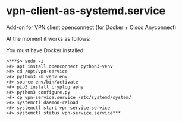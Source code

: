 # vpn-client-as-systemd.service
Add-on for VPN client openconnect (for Docker + Cisco Anyconnect)

At the moment it works as follows:

You must have Docker installed!
```
>***$> sudo -i 
>#> apt install openconnect python3-venv
>#> cd /opt/vpn-service
>#> python3 -m venv env
>#> source env/bin/activate
>#> pip3 install cryptography
>#> python3 configure.py
>#> cp vpn-service.service /etc/systemd/system/
>#> systemctl daemon-reload
>#> systemctl start vpn-service.service
>#> systemctl status vpn-service.service***
```
